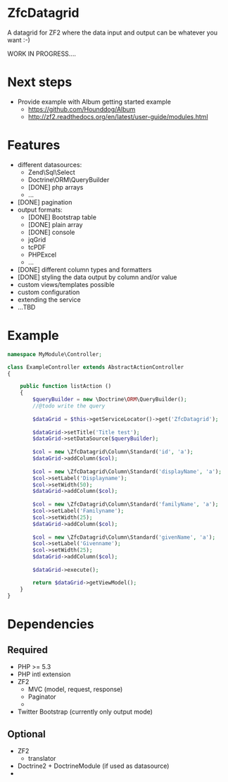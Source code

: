 ZfcDatagrid
===========

A datagrid for ZF2 where the data input and output can be whatever you want :-)

WORK IN PROGRESS....

Next steps
===========
* Provide example with Album getting started example
    * https://github.com/Hounddog/Album
    * http://zf2.readthedocs.org/en/latest/user-guide/modules.html

Features
===========
* different datasources: 
    * Zend\Sql\Select
    * Doctrine\ORM\QueryBuilder
    * [DONE] php arrays
    * ...
* [DONE] pagination
* output formats: 
    * [DONE] Bootstrap table
    * [DONE] plain array
    * [DONE] console
    * jqGrid
    * tcPDF
    * PHPExcel
    * ...
* [DONE] different column types and formatters
* [DONE] styling the data output by column and/or value
* custom views/templates possible
* custom configuration
* extending the service
* ...TBD

Example
===========

```PHP
namespace MyModule\Controller;

class ExampleController extends AbstractActionController
{

    public function listAction ()
    {
        $queryBuilder = new \Doctrine\ORM\QueryBuilder();
        //@todo write the query
        
        $dataGrid = $this->getServiceLocator()->get('ZfcDatagrid');
        
        $dataGrid->setTitle('Title test');
        $dataGrid->setDataSource($queryBuilder);
        
        $col = new \ZfcDatagrid\Column\Standard('id', 'a');
        $dataGrid->addColumn($col);
        
        $col = new \ZfcDatagrid\Column\Standard('displayName', 'a');
        $col->setLabel('Displayname');
        $col->setWidth(50);
        $dataGrid->addColumn($col);
        
        $col = new \ZfcDatagrid\Column\Standard('familyName', 'a');
        $col->setLabel('Familyname');
        $col->setWidth(25);
        $dataGrid->addColumn($col);
        
        $col = new \ZfcDatagrid\Column\Standard('givenName', 'a');
        $col->setLabel('Givenname');
        $col->setWidth(25);
        $dataGrid->addColumn($col);
        
        $dataGrid->execute();

        return $dataGrid->getViewModel();
    }
}
```

Dependencies
===========
Required
--------
* PHP >= 5.3
* PHP intl extension
* ZF2
    * MVC (model, request, response)
    * Paginator
    * 
* Twitter Bootstrap (currently only output mode)

Optional
--------
* ZF2
    * translator
* Doctrine2 + DoctrineModule (if used as datasource)
* 
